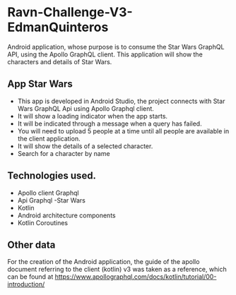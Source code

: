 # Ravn-Challenge-V3-EdmanQuinteros
Android application, whose purpose is to consume the Star Wars GraphQL API, using the Apollo GraphQL client. This application will show the characters and details of Star Wars.

## App Star Wars
* This app is developed in Android Studio, the project connects with Star Wars GraphQL Api using Apollo Graphql client.
* It will show a loading indicator when the app starts.
* It will be indicated through a message when a query has failed.
* You will need to upload 5 people at a time until all people are available in the client application.
* It will show the details of a selected character.
* Search for a character by name

## Technologies used.
* Apollo client Graphql
* Api Graphql -Star Wars
* Kotlin
* Android architecture components
* Kotlin Coroutines

## Other data
For the creation of the Android application, the guide of the apollo document referring to the client (kotlin) v3 was taken as a reference, which can be found at https://www.apollographql.com/docs/kotlin/tutorial/00-introduction/



